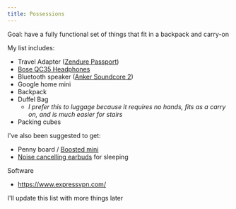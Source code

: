 ```yaml
---
title: Possessions
---
```


Goal: have a fully functional set of things that fit in a backpack and carry-on

My list includes:

- Travel Adapter ([Zendure Passport](https://zendure.com/products/passport-global-travel-adapter-with-auto-resetting-fuse-black))
- [Bose QC35 Headphones](https://www.bose.com/en_us/products/headphones/over_ear_headphones/quietcomfort-35-wireless-ii.html)
- Bluetooth speaker ([Anker Soundcore 2](https://www.amazon.com/Anker-Soundcore-Bluetooth-Exclusive-Water-Resistant/dp/B01MTB55WH/))
- Google home mini
- Backpack
- Duffel Bag
  - _I prefer this to luggage because it requires no hands, fits as a carry on, and is much easier for stairs_
- Packing cubes

I've also been suggested to get:
- Penny board / [Boosted mini](https://buy.boostedboards.com/boards/boosted-mini)
- [Noise cancelling earbuds](https://www.bose.com/en_us/products/headphones/earphones/quietcomfort-20i-acoustic-noise-cancelling-headphones.html) for sleeping

Software
- https://www.expressvpn.com/

I'll update this list with more things later
